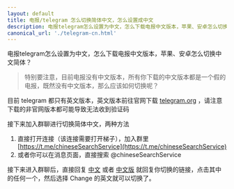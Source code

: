 ```yaml
---
layout: default
title: 电报/telegram 怎么切换简体中文，怎么设置成中文
description: 电报telegram怎么设置为中文，怎么下载电报中文版本，苹果、安卓怎么切换中文简体？
canonical_url: './telegram-cn.html'
---
```

电报telegram怎么设置为中文，怎么下载电报中文版本，苹果、安卓怎么切换中文简体？

> 特别要注意，目前电报没有中文版本，所有你下载的中文版本都是一个假的电报，既然没有中文版本，那么应该如何切换呢？

目前 telegram 都只有英文版本，英文版本前往官网下载 [telegram.org](https://telegram.org) ，请注意下载的非官网版本都可能导致无法收到验证码

接下来加入群聊进行切换简体中文，两种方法
1. 直接打开连接（该连接需要打开梯子），加入群里 [https://t.me/chineseSearchService](https://t.me/chineseSearchService)
2. 或者你可以在消息页面，直接搜索 @chineseSearchService

接下来进入群聊后，直接回复 [中文]() 或者 [中文版]() 就回复你切换的链接，点击其中的任何一个，然后选择 Change 的英文就可以切换了。 